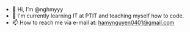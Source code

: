 - 👋 Hi, I’m @nghmyyy
- 🌱 I'm currently learning IT at PTIT and teaching myself how to code.
- 📫 How to reach me via e-mail at: hamynguyen0401@gmail.com

<!---
nghmyyy/nghmyyy is a ✨ special ✨ repository because its `README.md` (this file) appears on your GitHub profile.
You can click the Preview link to take a look at your changes.
--->
